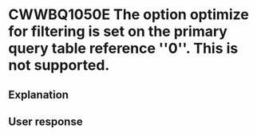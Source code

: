 # CWWBQ1050E The option optimize for filtering is set on the primary query table reference ''0''. This is not supported.

## Explanation

## User response